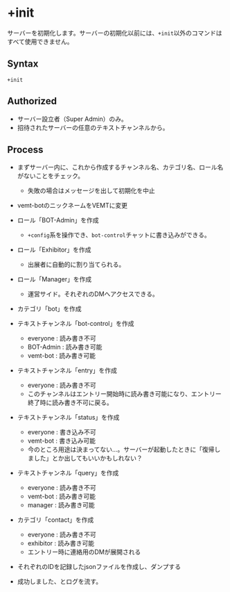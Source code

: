 # +init
サーバーを初期化します。サーバーの初期化以前には、`+init`以外のコマンドはすべて使用できません。

## Syntax

```
+init
```

## Authorized
- サーバー設立者（Super Admin）のみ。
- 招待されたサーバーの任意のテキストチャンネルから。

## Process
- まずサーバー内に、これから作成するチャンネル名、カテゴリ名、ロール名がないことをチェック。
    - 失敗の場合はメッセージを出して初期化を中止

- vemt-botのニックネームをVEMTに変更
- ロール「BOT-Admin」を作成
    - `+config`系を操作でき、`bot-control`チャットに書き込みができる。
- ロール「Exhibitor」を作成
    - 出展者に自動的に割り当てられる。
- ロール「Manager」を作成
    - 運営サイド。それぞれのDMへアクセスできる。
- カテゴリ「bot」を作成
- テキストチャンネル「bot-control」を作成
    - everyone : 読み書き不可
    - BOT-Admin : 読み書き可能
    - vemt-bot : 読み書き可能
- テキストチャンネル「entry」を作成
    - everyone : 読み書き不可
    - このチャンネルはエントリー開始時に読み書き可能になり、エントリー終了時に読み書き不可に戻る。
- テキストチャンネル「status」を作成
    - everyone : 書き込み不可
    - vemt-bot : 書き込み可能
    - 今のところ用途は決まってない…。サーバーが起動したときに「復帰しました」とか出してもいいかもしれない？
- テキストチャンネル「query」を作成
    - everyone : 読み書き不可
    - vemt-bot : 読み書き可能
    - manager : 読み書き可能
- カテゴリ「contact」を作成
    - everyone : 読み書き不可
    - exhibitor : 読み書き可能
    - エントリー時に連絡用のDMが展開される
- それぞれのIDを記録したjsonファイルを作成し、ダンプする
- 成功しました、とログを流す。